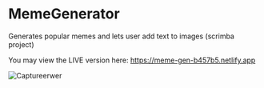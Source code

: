 # MemeGenerator
Generates popular memes and lets user add text to images (scrimba project)

You may view the LIVE version here: https://meme-gen-b457b5.netlify.app

![Captureerwer](https://github.com/StudentForEternity/MemeGenerator/assets/109116999/d0932080-6725-4df0-8c18-9136454842bc)
